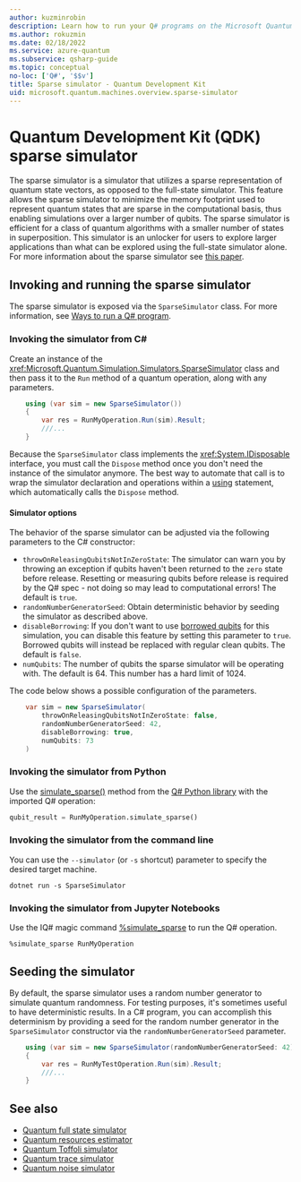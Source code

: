 ```yaml
---
author: kuzminrobin
description: Learn how to run your Q# programs on the Microsoft Quantum Development Kit sparse simulator.
ms.author: rokuzmin
ms.date: 02/18/2022
ms.service: azure-quantum
ms.subservice: qsharp-guide
ms.topic: conceptual
no-loc: ['Q#', '$$v']
title: Sparse simulator - Quantum Development Kit
uid: microsoft.quantum.machines.overview.sparse-simulator
---
```


# Quantum Development Kit (QDK) sparse simulator

The sparse simulator is a simulator that utilizes a sparse representation of quantum state vectors, as opposed to the full-state simulator. This feature allows the sparse simulator to minimize the memory footprint used to represent quantum states that are sparse in the computational basis, thus enabling simulations over a larger number of qubits. The sparse simulator is efficient for a class of quantum algorithms with a smaller number of states in superposition. This simulator is an unlocker for users to explore larger applications than what can be explored using the full-state simulator alone. For more information about the sparse simulator see [this paper](https://arxiv.org/abs/2105.01533).

## Invoking and running the sparse simulator

The sparse simulator is exposed via the `SparseSimulator` class. For more information, see [Ways to run a Q# program](xref:microsoft.quantum.user-guide-qdk.overview.host-programs).

### Invoking the simulator from C\#

Create an instance of the <xref:Microsoft.Quantum.Simulation.Simulators.SparseSimulator> class and then pass it to the `Run` method of a quantum operation, along with any parameters.

```csharp
    using (var sim = new SparseSimulator())
    {
        var res = RunMyOperation.Run(sim).Result;
        ///...
    }
```

Because the `SparseSimulator` class implements the <xref:System.IDisposable> interface, you must call the `Dispose` method once you don't need the instance of the simulator anymore. The best way to automate that call is to wrap the simulator declaration and operations within a [using](/dotnet/csharp/language-reference/keywords/using-statement) statement, which automatically calls the `Dispose` method.

#### Simulator options

The behavior of the sparse simulator can be adjusted via the following parameters to the C# constructor:

- `throwOnReleasingQubitsNotInZeroState`: The simulator can warn you by throwing an exception if qubits haven't been returned to the `zero` state before release. Resetting or measuring qubits before release is required by the Q# spec - not doing so may lead to computational errors! The default is `true`.
- `randomNumberGeneratorSeed`: Obtain deterministic behavior by seeding the simulator as described above.
- `disableBorrowing`: If you don't want to use [borrowed qubits](xref:microsoft.quantum.qsharp.quantummemorymanagement#borrow-statement) for this simulation, you can disable this feature by setting this parameter to `true`. Borrowed qubits will instead be replaced with regular clean qubits. The default is `false`.
- `numQubits`: The number of qubits the sparse simulator will be operating with. The default is 64. This number has a hard limit of 1024.

The code below shows a possible configuration of the parameters.

```csharp
    var sim = new SparseSimulator(
        throwOnReleasingQubitsNotInZeroState: false,
        randomNumberGeneratorSeed: 42,
        disableBorrowing: true,
        numQubits: 73
    )
```

### Invoking the simulator from Python

Use the [simulate_sparse()](/python/qsharp-core/qsharp.loader.qsharpcallable) method from the [Q# Python library](/python/qsharp-core/qsharp) with the imported Q# operation:

```python
qubit_result = RunMyOperation.simulate_sparse()
```

### Invoking the simulator from the command line

You can use the `--simulator` (or `-s` shortcut) parameter to specify the desired target machine.

```dotnetcli
dotnet run -s SparseSimulator
```

### Invoking the simulator from Jupyter Notebooks

Use the IQ# magic command [%simulate_sparse](xref:microsoft.quantum.iqsharp.magic-ref.simulate_sparse) to run the Q# operation.

```IQ#
%simulate_sparse RunMyOperation
```

## Seeding the simulator

By default, the sparse simulator uses a random number generator to simulate quantum randomness. For testing purposes, it's sometimes useful to have deterministic results. In a C# program, you can accomplish this determinism by providing a seed for the random number generator in the `SparseSimulator` constructor via the `randomNumberGeneratorSeed` parameter.

```csharp
    using (var sim = new SparseSimulator(randomNumberGeneratorSeed: 42))
    {
        var res = RunMyTestOperation.Run(sim).Result;
        ///...
    }
```

## See also

- [Quantum full state simulator](xref:microsoft.quantum.machines.overview.full-state-simulator)
- [Quantum resources estimator](xref:microsoft.quantum.machines.overview.resources-estimator)
- [Quantum Toffoli simulator](xref:microsoft.quantum.machines.overview.toffoli-simulator)
- [Quantum trace simulator](xref:microsoft.quantum.machines.overview.qc-trace-simulator.intro)
- [Quantum noise simulator](xref:microsoft.quantum.machines.overview.noise-simulator)
